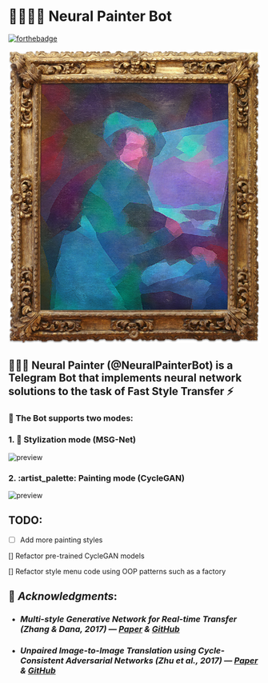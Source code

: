 # :brain::man_artist::robot: **Neural Painter Bot**

[![forthebadge](https://forthebadge.com/images/badges/made-with-crayons.svg)](https://forthebadge.com)

![Portrait of Neural Painter](demos/neural_painter_portrait.jpg)

## :brain::man_artist: Neural Painter (@NeuralPainterBot) is a Telegram Bot that implements neural network solutions to the task of Fast Style Transfer :zap:

### :robot: The Bot supports two modes:

 ### 1. :rainbow: Stylization mode (MSG-Net)
![preview](demos/stylization.gif)

 ### 2. :artist_palette: Painting mode (CycleGAN)
![preview](demos/painting.gif)


## TODO:

- [ ] Add more painting styles

[] Refactor pre-trained CycleGAN models

[] Refactor style menu code using OOP patterns such as a factory


## :bow: *Acknowledgments*:

- ### *Multi-style Generative Network for Real-time Transfer (Zhang & Dana, 2017) — [Paper](https://arxiv.org/pdf/1703.06953.pdf) & [GitHub](https://github.com/zhanghang1989/PyTorch-Multi-Style-Transfer)*

- ### *Unpaired Image-to-Image Translation using Cycle-Consistent Adversarial Networks (Zhu et al., 2017) — [Paper](https://arxiv.org/pdf/1703.10593.pdf) & [GitHub](https://github.com/junyanz/pytorch-CycleGAN-and-pix2pix)*
